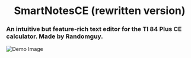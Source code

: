 # **<div align="center">SmartNotesCE (rewritten version)</div>**
### An intuitive but feature-rich text editor for the TI 84 Plus CE calculator. Made by Randomguy.
![Demo Image](https://github.com/randomguy70/smartNotesRewrite/blob/main/images/eyeCandy.gif)